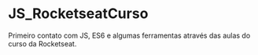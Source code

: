 # JS_RocketseatCurso
Primeiro contato com JS, ES6 e algumas ferramentas através das aulas do curso da Rocketseat.
